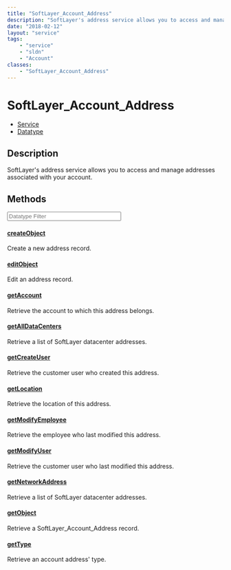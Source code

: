 ```yaml
---
title: "SoftLayer_Account_Address"
description: "SoftLayer's address service allows you to access and manage addresses associated with your account."
date: "2018-02-12"
layout: "service"
tags:
    - "service"
    - "sldn"
    - "Account"
classes:
    - "SoftLayer_Account_Address"
---
```

# SoftLayer_Account_Address
<div id='service-datatype'>
    <ul id='sldn-reference-tabs'>
    <li id='service'> <a href='/reference/services/SoftLayer_Account_Address' >Service</a></li>    <li id='datatype'> <a href='/reference/datatypes/SoftLayer_Account_Address' >Datatype</a></li>
    </ul>
</div>

## Description
SoftLayer's address service allows you to access and manage addresses associated with your account. 



        
<div id="properties" class="content service-content">

## Methods

<div class="view-filters">
    <div class="clearfix">
        <div class="search-input-box">
            <input placeholder="Datatype Filter" onkeyup="titleSearch(inputId='edit-combine', divId='method-div', elementClass='method-row')" 
                type="text" id="edit-combine" value="" size="30" maxlength="128" class="form-text">
        </div>
    </div>
</div>

#### [createObject](/reference/services/SoftLayer_Account_Address/createObject)
Create a new address record.

#### [editObject](/reference/services/SoftLayer_Account_Address/editObject)
Edit an address record.

#### [getAccount](/reference/services/SoftLayer_Account_Address/getAccount)
Retrieve the account to which this address belongs.

#### [getAllDataCenters](/reference/services/SoftLayer_Account_Address/getAllDataCenters)
Retrieve a list of SoftLayer datacenter addresses.

#### [getCreateUser](/reference/services/SoftLayer_Account_Address/getCreateUser)
Retrieve the customer user who created this address.

#### [getLocation](/reference/services/SoftLayer_Account_Address/getLocation)
Retrieve the location of this address.

#### [getModifyEmployee](/reference/services/SoftLayer_Account_Address/getModifyEmployee)
Retrieve the employee who last modified this address.

#### [getModifyUser](/reference/services/SoftLayer_Account_Address/getModifyUser)
Retrieve the customer user who last modified this address.

#### [getNetworkAddress](/reference/services/SoftLayer_Account_Address/getNetworkAddress)
Retrieve a list of SoftLayer datacenter addresses.

#### [getObject](/reference/services/SoftLayer_Account_Address/getObject)
Retrieve a SoftLayer_Account_Address record.

#### [getType](/reference/services/SoftLayer_Account_Address/getType)
Retrieve an account address' type.

</div>

